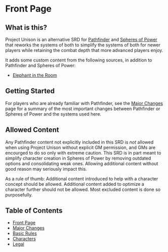 # Front Page

## What is this?

Project Unison is an alternative SRD for [Pathfinder] and [Spheres of Power] that reworks the systems of both to simplify the systems of both for newer players while retaining the combat depth that more advanced players enjoy. 

It adds some custom content from the following sources, in addition to Pathfinder and Spheres of Power:

* [Elephant in the Room](https://michaeliantorno.com/feat-taxes-in-pathfinder/)

[Pathfinder]: https://paizo.com/pathfinder
[Spheres of Power]: http://spheresofpower.wikidot.com/

## Getting Started

For players who are already familiar with Pathfinder, see the [Major Changes] page for a summary of the most important changes between Pathfinder or Spheres of Power and the systems used here.

## Allowed Content

Any Pathfinder content not explicitly included in this SRD is *not* allowed when using Project Unison without explicit GM permission, and GMs are encourged to do so only with extreme caution. This SRD is in part meant to simplify character creation in Spheres of Power by removing outdated options and consolidating weak ones. Allowing additional content without good reason may seriously impact this.

As a rule of thumb: Additional content introduced to help with a character concept should be allowed. Additional content added to optimize a character further should not be allowed. Most excluded content is done so purposefully.

[Major Changes]: ./major_changes.html

## Table of Contents

* [Front Page](#)
* [Major Changes](./major_changes.html)
* [Basic Rules](./basics.html)
* [Characters](./characters.html)
* [Legal](./legal.html)